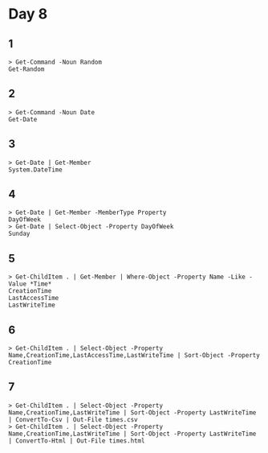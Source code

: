 # Day 8

## 1

    > Get-Command -Noun Random
    Get-Random

## 2

    > Get-Command -Noun Date
    Get-Date

## 3

    > Get-Date | Get-Member
    System.DateTime

## 4

    > Get-Date | Get-Member -MemberType Property
    DayOfWeek
    > Get-Date | Select-Object -Property DayOfWeek
    Sunday

## 5

    > Get-ChildItem . | Get-Member | Where-Object -Property Name -Like -Value *Time*
    CreationTime
    LastAccessTime
    LastWriteTime

## 6

    > Get-ChildItem . | Select-Object -Property Name,CreationTime,LastAccessTime,LastWriteTime | Sort-Object -Property CreationTime

## 7

    > Get-ChildItem . | Select-Object -Property Name,CreationTime,LastWriteTime | Sort-Object -Property LastWriteTime | ConvertTo-Csv | Out-File times.csv
    > Get-ChildItem . | Select-Object -Property Name,CreationTime,LastWriteTime | Sort-Object -Property LastWriteTime | ConvertTo-Html | Out-File times.html
